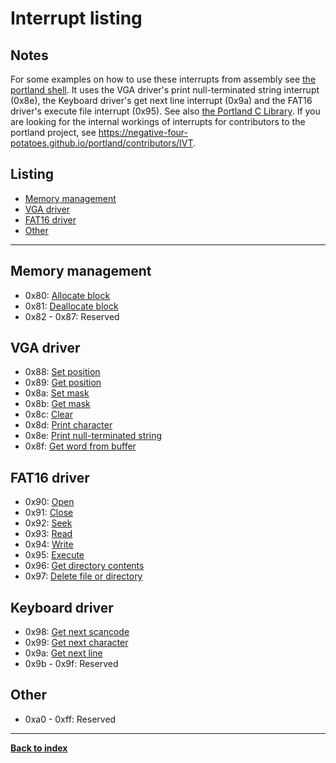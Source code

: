 # Interrupt listing
## Notes
For some examples on how to use these interrupts from assembly see [the portland shell](https://github.com/negative-four-potatoes/portland-shell/blob/master/shell.asm).  It uses the VGA driver's print null-terminated string interrupt (0x8e), the Keyboard driver's get next line interrupt (0x9a) and the FAT16 driver's execute file interrupt (0x95).  See also [the Portland C Library](https://github.com/negative-four-potatoes/portland-c-library).  If you are looking for the internal workings of interrupts for contributors to the portland project, see <https://negative-four-potatoes.github.io/portland/contributors/IVT>.

## Listing
* [Memory management](#memory-management)
* [VGA driver](#vga-driver)
* [FAT16 driver](#fat16-driver)
* [Other](#other)

---
## Memory management
* 0x80: [Allocate block](../contributors/memory#mem_alloc_block)
* 0x81: [Deallocate block](../contributors/memory#mem_dealloc_block)
* 0x82 - 0x87: Reserved

## VGA driver
* 0x88: [Set position](../contributors/VGA#vga_pos)
* 0x89: [Get position](../contributors/VGA#vga_pos)
* 0x8a: [Set mask](../contributors/VGA#vga_mask)
* 0x8b: [Get mask](../contributors/VGA#vga_mask)
* 0x8c: [Clear](../contributors/VGA#vga_clear)
* 0x8d: [Print character](../contributors/VGA#vga_pch)
* 0x8e: [Print null-terminated string](../contributors/VGA#vga_psz)
* 0x8f: [Get word from buffer](../contributors/VGA#vga_buf)

## FAT16 driver
* 0x90: [Open](../contributors/FAT16#fat_open)
* 0x91: [Close](../contributors/FAT16#fat_close)
* 0x92: [Seek](../contributors/FAT16#fat_seek)
* 0x93: [Read](../contributors/FAT16#fat_read)
* 0x94: [Write](../contributors/FAT16#fat_write)
* 0x95: [Execute](../contributors/FAT16#fat_exec)
* 0x96: [Get directory contents](../contributors/FAT16#fat_dir_info)
* 0x97: [Delete file or directory](../contributors/FAT16#fat_del)

## Keyboard driver
* 0x98: [Get next scancode](../contributors/keyboard#kbd_gsc)
* 0x99: [Get next character](../contributors/keyboard#kbd_gch)
* 0x9a: [Get next line](../contributors/keyboard#kbd_gln)
* 0x9b - 0x9f: Reserved

## Other
* 0xa0 - 0xff: Reserved

---
**[Back to index](index)**
